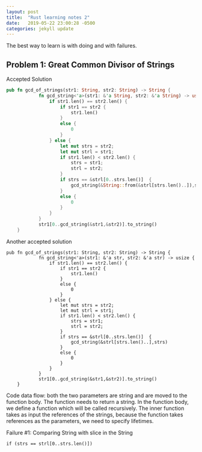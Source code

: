 ```yaml
---
layout: post
title:  "Rust learning notes 2"
date:   2019-05-22 23:00:28 -0500
categories: jekyll update
---
```


The best way to learn is with doing and with failures.

## Problem 1: Great Common Divisor of Strings


Accepted Solution

```rust
pub fn gcd_of_strings(str1: String, str2: String) -> String {
            fn gcd_string<'a>(str1: &'a String, str2: &'a String) -> usize {
                if str1.len() == str2.len() {
                    if str1 == str2 {
                        str1.len()
                    }
                    else {
                        0
                    }
                } else {
                    let mut strs = str2;
                    let mut strl = str1;
                    if str1.len() < str2.len() {
                        strs = str1;
                        strl = str2;
                    }
                    if strs == &strl[0..strs.len()]  {
                        gcd_string(&String::from(&strl[strs.len()..]),strs)
                    }
                    else {
                        0
                    }
                }
            }
            str1[0..gcd_string(&str1,&str2)].to_string()
    }
```

Another accepted solution

```
pub fn gcd_of_strings(str1: String, str2: String) -> String {
            fn gcd_string<'a>(str1: &'a str, str2: &'a str) -> usize {
                if str1.len() == str2.len() {
                    if str1 == str2 {
                        str1.len()
                    }
                    else {
                        0
                    }
                } else {
                    let mut strs = str2;
                    let mut strl = str1;
                    if str1.len() < str2.len() {
                        strs = str1;
                        strl = str2;
                    }
                    if strs == &strl[0..strs.len()]  {
                        gcd_string(&strl[strs.len()..],strs)
                    }
                    else {
                        0
                    }
                }
            }
            str1[0..gcd_string(&str1,&str2)].to_string()
    }
```

Code data flow: both the two parameters are string and are moved to the function body. The function needs to return a string. In the function body, we define a function which will be called recursively. The inner function takes as input the references of the strings, because the function takes references as the parameters, we need to specify lifetimes.  


Failure #1: Comparing String with slice in the String

```
if (strs == strl[0..strs.len()])


```
